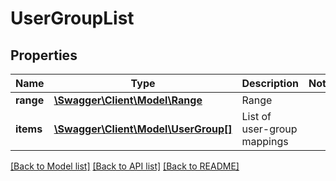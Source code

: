 # UserGroupList

## Properties
Name | Type | Description | Notes
------------ | ------------- | ------------- | -------------
**range** | [**\Swagger\Client\Model\Range**](Range.md) | Range | 
**items** | [**\Swagger\Client\Model\UserGroup[]**](UserGroup.md) | List of user-group mappings | 

[[Back to Model list]](../README.md#documentation-for-models) [[Back to API list]](../README.md#documentation-for-api-endpoints) [[Back to README]](../README.md)


